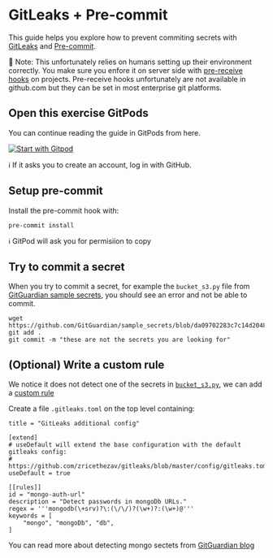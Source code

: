 # GitLeaks + Pre-commit

This guide helps you explore how to prevent commiting secrets with [GitLeaks](https://github.com/gitleaks/gitleaks?tab=readme-ov-file#pre-commit) and [Pre-commit](https://pre-commit.com/#installation).

🔴 Note: This unfortunately relies on humans setting up their environment correctly. You make sure you enfore it on server side with [pre-receive hooks](https://docs.github.com/en/enterprise-server@3.9/admin/policies/enforcing-policy-with-pre-receive-hooks/about-pre-receive-hooks) on projects. Pre-receive hooks unfortunately are not available in github.com but they can be set in most enterprise git platforms.

## Open this exercise GitPods
You can continue reading the guide in GitPods from here.

[![Start with Gitpod](https://gitpod.io/button/open-in-gitpod.svg)](https://gitpod.io/#https://github.com/marianabocoi/secrets-gitleaks-pre-commit)

ℹ️ If it asks you to create an account, log in with GitHub.

## Setup pre-commit
Install the pre-commit hook with:
```
pre-commit install
```

ℹ️ GitPod will ask you for permisiion to copy

## Try to commit a secret
When you try to commit a secret, for example the `bucket_s3.py` file from [GitGuardian sample secrets](https://github.com/GitGuardian/sample_secrets/blob/main/bucket_s3.py), you should see an error and not be able to commit.
```
wget https://github.com/GitGuardian/sample_secrets/blob/da09702283c7c14d2048eddfb448f19ea6a3da08/bucket_s3.py
git add .
git commit -m "these are not the secrets you are looking for"
```

## (Optional) Write a custom rule
We notice it does not detect one of the secrets in [`bucket_s3.py`](https://github.com/GitGuardian/sample_secrets/blob/main/bucket_s3.py), we can add a [custom rule](https://github.com/GitGuardian/sample_secrets/blob/main/bucket_s3.py)

Create a file `.gitleaks.toml` on the top level containing:
```
title = "GitLeaks additional config"

[extend]
# useDefault will extend the base configuration with the default gitleaks config:
# https://github.com/zricethezav/gitleaks/blob/master/config/gitleaks.toml
useDefault = true

[[rules]]
id = "mongo-auth-url"
description = "Detect passwords in mongoDb URLs."
regex = '''mongodb(\+srv)?\:(\/\/)?(\w+)?:(\w+)@'''
keywords = [
    "mongo", "mongoDb", "db",
]

```
You can read more about detecting mongo sectets from [GitGuardian blog](https://blog.gitguardian.com/mongodb-credentials-detector/)
